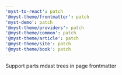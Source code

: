 ```yaml
---
'myst-to-react': patch
'@myst-theme/frontmatter': patch
'myst-demo': patch
'@myst-theme/providers': patch
'@myst-theme/common': patch
'@myst-theme/article': patch
'@myst-theme/site': patch
'@myst-theme/book': patch
---
```


Support parts mdast trees in page frontmatter
